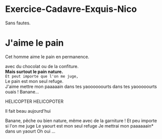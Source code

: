# Exercice-Cadavre-Exquis-Nico
Sans fautes.

# J'aime le pain
Cet homme aime le pain en permanence.

avec du chocolat ou de la confiture.<br>
**Mais surtout le pain nature.**<br>
```Et peut importe que l'on me juge,```<br>
Le pain est mon seul refuge.<br>
J'aime mettre mon paaaaain dans tes yaoooooourts dans tes yaooooourts ouais !
Banane...

HELICOPTER HELICOPOTER

Il fait beau aujourd'hui

Banane, pêche ou bien nature, même avec de la garniture ! Et peu importe si l'on me juge Le yaourt est mon seul refuge Je mettrai mon paaaaaain* dans un yaourt Oh oui ...
